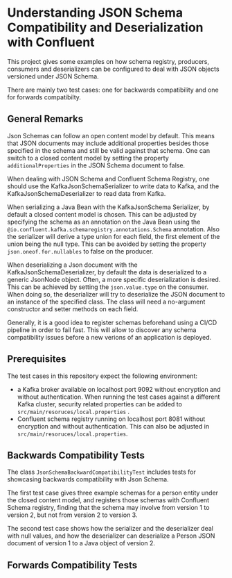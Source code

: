 # Understanding JSON Schema Compatibility and Deserialization with Confluent

This project gives some examples on how schema registry, producers, consumers and deserializers can be configured to deal with JSON objects versioned under JSON Schema. 

There are mainly two test cases: one for backwards compatibility and one for forwards compatibilty. 

## General Remarks

Json Schemas can follow an open content model by default. 
This means that JSON documents may include additional properties besides those 
specified in the schema and still be valid against that schema. 
One can switch to a closed content model by setting the property `additionalProperties` 
in the JSON Schema document to false.

When dealing with JSON Schema and Confluent Schema Registry, 
one should use the KafkaJsonSchemaSerializer to write data to Kafka, 
and the KafkaJsonSchemaDeserializer to read data from Kafka. 

When serializing a Java Bean with the KafkaJsonSchema Serializer, by default a closed content 
model is chosen. 
This can be adjusted by specifying the schema as an annotation on the Java Bean using the
`@io.confluent.kafka.schemaregistry.annotations.Schema` annotation.
Also the serializer will derive a type union for each field, 
the first element of the union being the null type. 
This can be avoided by setting the property `json.oneof.for.nullables` to false on the producer. 

When deserializing a Json document with the KafkaJsonSchemaDeserializer, by default the 
data is deserialized to a generic JsonNode object. 
Often, a more specific deserialization is desired. 
This can be achieved by setting the `json.value.type` on the consumer. 
When doing so, the deserializer will try to deserialize the JSON document to an instance of the specified class. 
The class will need a no-argument constructor and setter methods on each field.

Generally, it is a good idea to register schemas beforehand using a CI/CD pipeline in 
order to fail fast. 
This will allow to discover any schema compatibility issues before a new verions of an application is deployed.

## Prerequisites

The test cases in this repository expect the following environment: 

* a Kafka broker available on localhost port 9092 without encryption and without authentication. 
  When running the test cases against a different Kafka cluster, security related properties can be added to `src/main/resoruces/local.properties` . 
* Confluent schema registry running on localhost port 8081 without encryption and without authentication. 
  This can also be adjusted in `src/main/resoruces/local.properties`.  

## Backwards Compatibility Tests

The class `JsonSchemaBackwardCompatibilityTest` includes tests for showcasing backwards compatibility with Json Schema. 

The first test case gives three example schemas for a person entity under the closed content model, 
and registers those schemas with Confluent Schema registry, 
finding that the schema may involve from version 1 to version 2, but not from version 2 to version 3.

The second test case shows how the serializer and the deserializer deal with null values, and how the deserializer
can deserialize a Person JSON document of version 1 to a Java object of version 2.

## Forwards Compatibility Tests








